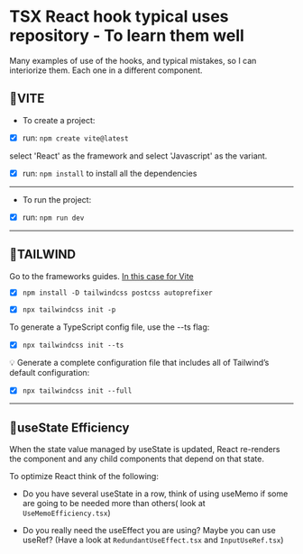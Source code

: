 # TSX React hook typical uses repository - To learn them well

Many examples of use of the hooks, and typical mistakes, so I can interiorize them.
Each one in a different component.

## 🌟VITE

- To create a project:

- [x] run: `npm create vite@latest`

select 'React' as the framework and select 'Javascript' as the variant.

- [x] run: `npm install` to install all the dependencies

---

- To run the project:

- [x] run: `npm run dev`

---

## 🌟TAILWIND

Go to the frameworks guides. [In this case for Vite](https://tailwindcss.com/docs/guides/vite)

- [x] `npm install -D tailwindcss postcss autoprefixer`

- [x] `npx tailwindcss init -p`

To generate a TypeScript config file, use the --ts flag:

- [x] `npx tailwindcss init --ts`

💡 Generate a complete configuration file that includes all of Tailwind’s default configuration:

- [x] `npx tailwindcss init --full`

---

## 🌟useState Efficiency

When the state value managed by useState is updated, React re-renders the component and any child components that depend on that state.

To optimize React think of the following:

- Do you have several useState in a row, think of using useMemo if some are going to be needed more than others( look at `UseMemoEfficiency.tsx`)

- Do you really need the useEffect you are using? Maybe you can use useRef? (Have a look at `RedundantUseEffect.tsx` and `InputUseRef.tsx`)
